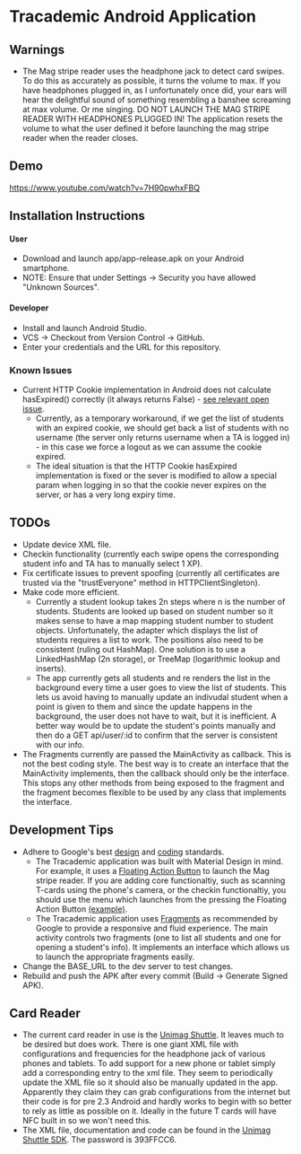 # Tracademic Android Application

## Warnings
- The Mag stripe reader uses the headphone jack to detect card swipes. To do this as accurately as possible, it turns the volume to max. If you have headphones plugged in, as I unfortunately once did, your ears will hear the delightful sound of something resembling a banshee screaming at max volume. Or me singing. DO NOT LAUNCH THE MAG STRIPE READER WITH HEADPHONES PLUGGED IN! The application resets the volume to what the user defined it before launching the mag stripe reader when the reader closes.

## Demo
https://www.youtube.com/watch?v=7H90pwhxFBQ

## Installation Instructions

#### User
- Download and launch app/app-release.apk on your Android smartphone. 
- NOTE: Ensure that under Settings -> Security you have allowed "Unknown Sources".

#### Developer
- Install and launch Android Studio.
- VCS -> Checkout from Version Control -> GitHub.
- Enter your credentials and the URL for this repository.

### Known Issues
- Current HTTP Cookie implementation in Android does not calculate hasExpired() correctly (it always returns False) - [see relevant open issue](https://code.google.com/p/android/issues/detail?id=191981). 
  - Currently, as a temporary workaround, if we get the list of students with an expired cookie, we should get back a list of students with no username (the server only returns username when a TA is logged in) - in this case we force a logout as we can assume the cookie expired.
  - The ideal situation is that the HTTP Cookie hasExpired implementation is fixed or the sever is modified to allow a special param when logging in so that the cookie never expires on the server, or has a very long expiry time. 

## TODOs
- Update device XML file.
- Checkin functionality (currently each swipe opens the corresponding student info and TA has to manually select 1 XP).
- Fix certificate issues to prevent spoofing (currently all certificates are trusted via the "trustEveryone" method in HTTPClientSingleton).
- Make code more efficient.
  - Currently a student lookup takes 2n steps where n is the number of students. Students are looked up based on student number so it makes sense to have a map mapping student number to student objects. Unfortunately, the adapter which displays the list of students requires a list to work. The positions also need to be consistent (ruling out HashMap). One solution is to use a LinkedHashMap (2n storage), or TreeMap (logarithmic lookup and inserts).
  - The app currently gets all students and re renders the list in the background every time a user goes to view the list of students. This lets us avoid having to manually update an indivudal student when a point is given to them and since the update happens in the background, the user does not have to wait, but it is inefficient. A better way would be to update the student's points manually and then do a GET api/user/:id to confirm that the server is consistent with our info.
- The Fragments currently are passed the MainActivity as callback. This is not the best coding style. The best way is to create an interface that the MainActivity implements, then the callback should only be the interface. This stops any other methods from being exposed to the fragment and the fragment becomes flexible to be used by any class that implements the interface. 

## Development Tips
- Adhere to Google's best [design](http://developer.android.com/design/index.html) and [coding](http://developer.android.com/index.html) standards.
  - The Tracademic application was built with Material Design in mind. For example, it uses a [Floating Action Button](https://www.google.com/design/spec/components/buttons-floating-action-button.html) to launch the Mag stripe reader. If you are adding core functionaltiy, such as scanning T-cards using the phone's camera, or the checkin functionaltiy, you should use the menu which launches from the pressing the Floating Action Button [(example)](https://material-design.storage.googleapis.com/publish/material_v_4/material_ext_publish/0B6GnvA6rl3tYWEZGZFBuc1RxMEk/components_fab_flyouts_do.png).
  - The Tracademic application uses [Fragments](http://developer.android.com/guide/components/fragments.html) as recommended by Google to provide a responsive and fluid experience. The main activity controls two fragments (one to list all students and one for opening a student's info). It implements an interface which allows us to launch the appropriate fragments easily.
- Change the BASE_URL to the dev server to test changes.
- Rebuild and push the APK after every commit (Build -> Generate Signed APK).

## Card Reader
- The current card reader in use is the [Unimag Shuttle](http://www.idtechproducts.com/products/mobile-readers/141.html). It leaves much to be desired but does work. There is one giant XML file with configurations and frequencies for the headphone jack of various phones and tablets. To add support for a new phone or tablet simply add a corresponding entry to the xml file. They seem to periodically update the XML file so it should also be manually updated in the app. Apparently they claim they can grab configurations from the internet but their code is for pre 2.3 Android and hardly works to begin with so better to rely as little as possible on it. Ideally in the future T cards will have NFC built in so we won't need this.
- The XML file, documentation and code can be found in the [Unimag Shuttle SDK](http://sdk.idtechproducts.com/sdk_info.asp). The password is 393FFCC6.
